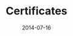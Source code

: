 ---
layout: default
modal-id: 6
date: 2014-07-16
img: certificate.png
alt: image-alt
title: Certificates
# project-date: April 2014
# client: Start Bootstrap
# category: Web Development
description: <h3>Data Analysis</h3><p></br><img src="img/portfolio/certificates/analytics.png" class="img-responsive img-centered" alt="{{ post.alt }}"></br></br></p> <h3>Data Visualization</h3><p></br><img src="img/portfolio/certificates/viz.png" class="img-responsive img-centered" alt="{{ post.alt }}"></br></br></p> <h3>Programming</h3><p></br><img src="img/portfolio/certificates/prog.png" class="img-responsive img-centered" alt="{{ post.alt }}"></br></br></p> 
--- 